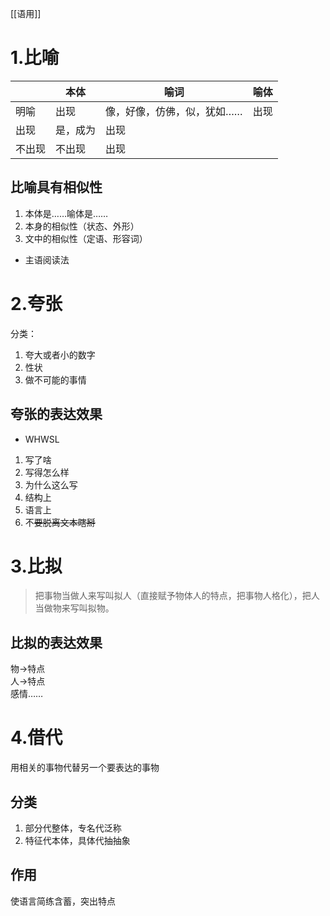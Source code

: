[[语用]]
# 1.比喻
|$\quad$|本体|喻词|喻体|
|----|----|----|------|
|明喻|出现|像，好像，仿佛，似，犹如……|出现|
|出现|是，成为|出现|
|不出现|不出现|出现|

## 比喻具有相似性
1. 本体是……喻体是……
2. 本身的相似性（状态、外形）
3. 文中的相似性（定语、形容词）

- 主语阅读法

# 2.夸张
分类：
1. 夸大或者小的数字
2. 性状
3. 做不可能的事情

## 夸张的表达效果
- WHWSL
1. 写了啥
2. 写得怎么样
3. 为什么这么写
4. 结构上
5. 语言上
6. 不~~要脱离文本瞎掰~~

# 3.比拟
> 把事物当做人来写叫拟人（直接赋予物体人的特点，把事物人格化），把人当做物来写叫拟物。

## 比拟的表达效果
物->特点  
人->特点  
感情……  

# 4.借代
用相关的事物代替另一个要表达的事物

## 分类 
1. 部分代整体，专名代泛称
2. 特征代本体，具体代抽抽象

## 作用
使语言简练含蓄，突出特点